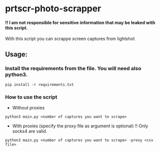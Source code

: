 # prtscr-photo-scrapper
#### !! I am not responsible for sensitive information that may be leaked with this script.
With this script you can scrappe screen captures from lightshot


## Usage:

### Install the requirements from the file. You will need also python3.
```
pip install -r requirements.txt
```
### How to use the script
- Without proxies
```
python3 main.py <number of captures you want to scrape> 
```
- With proxies (specify the proxy file as argument is optional)
!! Only socks4 are valid. 
```
python3 main.py <number of captures you want to scrape> -proxy <csv file>
```
